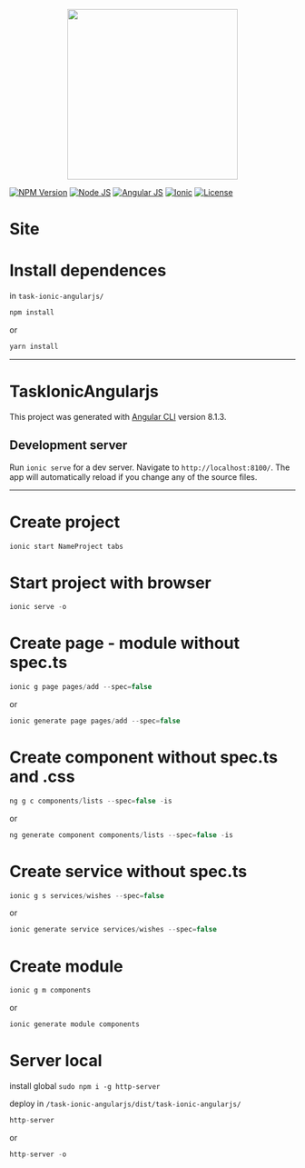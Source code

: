<p align="center">
    <img src="https://i.imgur.com/Z0ZklBp.png" width="300">
</p>

[![NPM Version][npm-badge]][npm-url]
[![Node JS][node-badge]][node-url]
[![Angular JS][angular-badge]][angular-url]
[![Ionic][ionic-badge]][ionic-url]
[![License][license-badge]][license-url]

# Site
<!-- ![Spotify angularjs](https://i.imgur.com/B2heenX.png) -->

# Install dependences
in ```task-ionic-angularjs/```

```bash
npm install
```
or
```bash
yarn install
```

***

# TaskIonicAngularjs

This project was generated with [Angular CLI](https://github.com/angular/angular-cli) version 8.1.3.

## Development server

Run `ionic serve` for a dev server. Navigate to `http://localhost:8100/`. The app will automatically reload if you change any of the source files.

***

# Create project
```javascript
ionic start NameProject tabs
```

# Start project with browser
```javascript
ionic serve -o
```

# Create page - module without spec.ts
```javascript
ionic g page pages/add --spec=false
```
or

```javascript
ionic generate page pages/add --spec=false
```

# Create component without spec.ts and .css
```javascript
ng g c components/lists --spec=false -is
```
or

```javascript
ng generate component components/lists --spec=false -is
```

# Create service without spec.ts
```javascript
ionic g s services/wishes --spec=false
```
or
```javascript
ionic generate service services/wishes --spec=false
```

# Create module
```javascript
ionic g m components
```
or
```javascript
ionic generate module components
```

<!--
# Create pipe without spec.ts
```javascript
ng g p pipes/noimage --spec=false
```
```javascript
ng generate pipe pipes/noimage --spec=false
```

# Create project build to production
```javascript
ng build --prod=true
``` -->

# Server local
install global ```sudo npm i -g http-server```

deploy in ```/task-ionic-angularjs/dist/task-ionic-angularjs/```

```javascript
http-server
```
or
```javascript
http-server -o
```

[npm-badge]: https://img.shields.io/badge/npm-v6.13.4-brightgreen.svg
[npm-url]: https://www.npmjs.com
[node-badge]: https://img.shields.io/badge/nodejs-v10.18.1-brightgreen
[node-url]: https://nodejs.org/download/release/v10.16.3/
[angular-badge]: https://img.shields.io/badge/angular--CLI-v8.1.3-brightgreen
[angular-url]: https://angular.io/cli/
[ionic-badge]: https://img.shields.io/badge/ionic-v5.4.15-brightgreen
[ionic-url]: https://ionicframework.com/
[license-badge]: https://img.shields.io/badge/license-MIT-green.svg
[license-url]: https://opensource.org/licenses/MIT
